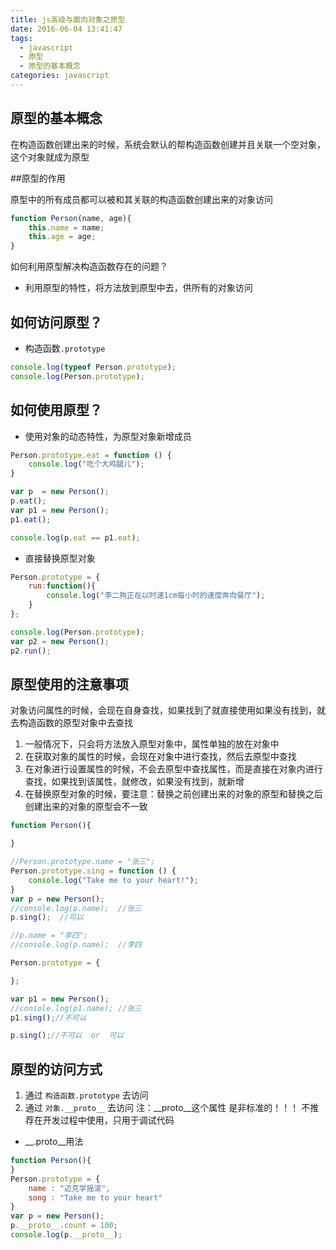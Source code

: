 ```yaml
---
title: js高级与面向对象之原型
date: 2016-06-04 13:41:47
tags:
  - javascript
  - 原型
  - 原型的基本概念
categories: javascript
---
```


## 原型的基本概念

在构造函数创建出来的时候，系统会默认的帮构造函数创建并且关联一个空对象，这个对象就成为原型

<!-- more -->

##原型的作用

原型中的所有成员都可以被和其关联的构造函数创建出来的对象访问

```js
function Person(name, age){
    this.name = name;
    this.age = age;
}
```

如何利用原型解决构造函数存在的问题？
* 利用原型的特性，将方法放到原型中去，供所有的对象访问

## 如何访问原型？

* 构造函数`.prototype`

```js
console.log(typeof Person.prototype);
console.log(Person.prototype);
```

## 如何使用原型？

* 使用对象的动态特性，为原型对象新增成员

```js
Person.prototype.eat = function () {
    console.log("吃个大鸡腿儿");
}

var p  = new Person();
p.eat();
var p1 = new Person();
p1.eat();

console.log(p.eat == p1.eat);
```

* 直接替换原型对象

```js
Person.prototype = {
    run:function(){
        console.log("李二狗正在以时速1cm每小时的速度奔向餐厅");
    }
};

console.log(Person.prototype);
var p2 = new Person();
p2.run();
```

## 原型使用的注意事项

对象访问属性的时候，会现在自身查找，如果找到了就直接使用如果没有找到，就去构造函数的原型对象中去查找

1. 一般情况下，只会将方法放入原型对象中，属性单独的放在对象中
2. 在获取对象的属性的时候，会现在对象中进行查找，然后去原型中查找
3. 在对象进行设置属性的时候，不会去原型中查找属性，而是直接在对象内进行查找，如果找到该属性，就修改，如果没有找到，就新增
4. 在替换原型对象的时候，要注意：替换之前创建出来的对象的原型和替换之后创建出来的对象的原型会不一致

```js
function Person(){

}

//Person.prototype.name = "张三";
Person.prototype.sing = function () {
    console.log("Take me to your heart!");
}
var p = new Person();
//console.log(p.name);  //张三
p.sing();  //可以

//p.name = "李四";
//console.log(p.name);  //李四

Person.prototype = {

};

var p1 = new Person();
//console.log(p1.name); //张三
p1.sing();//不可以

p.sing();//不可以  or  可以
```

## 原型的访问方式

1. 通过 `构造函数.prototype` 去访问
2. 通过 `对象.__proto__` 去访问
	注：__proto__这个属性 是非标准的！！！ 不推荐在开发过程中使用，只用于调试代码

* __.proto__用法

```js
function Person(){
}
Person.prototype = {
    name : "迈克学摇滚",
    song : "Take me to your heart"
}
var p = new Person();
p.__proto__.count = 100;
console.log(p.__proto__);
```
